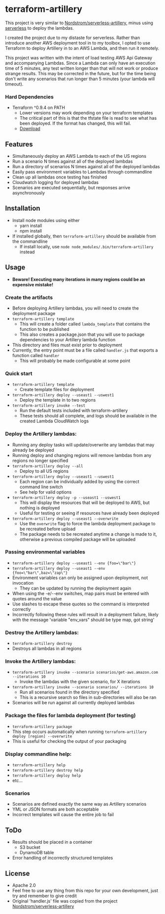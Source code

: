 # terraform-artillery

This project is very similar to [Nordstrom/serverless-artillery](https://github.com/Nordstrom/serverless-artillery), minus using [serverless](https://github.com/serverless/serverless) to deploy the lambdas. 

I created the project due to my distaste for serverless. Rather than introduce another AWS deployment tool in to my toolbox, I opted to use Terraform to deploy Artillery in to an AWS Lambda, and then run it remotely.

This project was written with the intent of load testing AWS Api Gateway and accompanying Lambdas. Since a Lambda can only have an execution time of 5 minutes, any test written longer than that will not work or produce strange results. This may be corrected in the future, but for the time being don't write any scenarios that run longer than 5 minutes (your lambda will timeout).

### Hard Dependencies
- Terraform ^0.9.4 on PATH
  - Lower versions may work depending on your terraform templates
  - The critical part of this is that the tfstate file is read to see what has been deployed. If the format has changed, this will fail.
  - [Download](https://www.terraform.io/downloads.html)

## Features
- Simultaneously deploy an AWS Lambda to each of the US regions
- Run a scenario N times against all of the deployed lambdas
- Run a directory of scenarios N times against all of the deployed lambdas
- Easily pass environment variables to Lambdas through commandline
- Clean up all lambdas once testing has finished
- Cloudwatch logging for deployed lambdas
- Scenarios are executed sequentially, but responses arrive asynchronously

## Installation
- Install node modules using either
  - yarn install
  - npm install
- If installed globally, then `terraform-artillery` should be available from the commandline
  - If install locally, use `node node_modules/.bin/terraform-artillery` instead

## Usage
- **Beware! Executing many iterations in many regions could be an expensive mistake!**

### Create the artifacts
- Before deploying Artillery lambdas, you will need to create the deployment package
- `terraform-artillery template`
  - This will create a folder called `lambda_template` that contains the function to be published
  - This also creates a package.json that you will use to package dependencies to your Artillery lambda function
- This directory and files must exist prior to deployment
- Currently, the entry point must be a file called `handler.js` that exports a function called `handler`
  - This will probably be made configurable at some point

### Quick start
- `terraform-artillery template`
  - Create template files for deployment
- `terraform-artillery deploy --useast1 --uswest1`
  - Deploy the template in to two regions
- `terraform-artillery invoke --test`
  - Run the default tests included with terraform-artillery
  - These tests should all complete, and logs should be available in the created Lambda CloudWatch logs

### Deploy the Artillery lambdas:
- Running any deploy tasks will update/overwrite any lambdas that may already be deployed
- Running deploy and changing regions will remove lambdas from any regions no longer specified
- `terraform-artillery deploy --all`
  - Deploy to all US regions
- `terraform-artillery deploy --useast1 --uswest1`
  - Each region can be individually added by using the correct command line switch
  - See help for valid options
- `terraform-artillery deploy -p --useast1 --uswest1`
  - This will display the resources that will be deployed to AWS, but nothing is deployed
  - Useful for testing or seeing if resources have already been deployed
- `terraform-artillery deploy --useast1 --overwrite`
  - Use the `overwrite` flag to force the lambda deployment package to be recreated before upload
  - The package needs to be recreated anytime a change is made to it, otherwise a previous compiled package will be uploaded

### Passing environmental variables
- `terraform-artillery deploy --useast1 --env {foo=\"bar\"}`
- `terraform-artillery deploy --useast1 --env {foo=\"bar\",baz=\"zap\"}`
- Environment variables can only be assigned upon deployment, not invocation
  - They can be updated by running the deployment again
- When using the -e/--env switches, map pairs must be entered with quotes around the value
- Use slashes to escape these quotes so the command is interpreted correctly
- Incorrectly following these rules will result in a deployment failure, likely with the message 'variable "env_vars" should be type map, got string'

### Destroy the Artillery lambdas:
- `terraform-artillery destroy`
- Destroys all lambdas in all regions

### Invoke the Artillery lambdas:
- `terraform-artillery invoke --scenario scenarios/get-aws.amazon.com --iterations 10`
  - Invoke the lambdas with the given scenario, for X iterations
- `terraform-artillery invoke --scenario scenarios/ --iterations 10`
  - Run all scenarios found in the directory specified
  - This is a recursive search so files in sub-directories will also be ran
- Scenarios will be run against all currently deployed lambdas

### Package the files for lambda deployment (for testing)
- `terraform-artillery package`
- This step occurs automatically when running `terraform-artillery deploy [region] --overwrite`
- This is useful for checking the output of your packaging

### Display commandline help:
- `terraform-artillery help`
- `terraform-artillery destroy help`
- `terraform-artillery deploy help`
- etc...

### Scenarios
- Scenarios are defined exactly the same way as Artillery scenarios
- YML or JSON formats are both acceptable
- Incorrect templates will cause the entire job to fail

## ToDo
- Results should be placed in a container
  - S3 bucket
  - DynamoDB table
- Error handling of incorrectly structured templates

## License
- Apache 2.0
- Feel free to use any thing from this repo for your own development, just try and remember to give credit
- Original 'handler.js' file was copied from the project [Nordstrom/serverless-artillery](https://github.com/Nordstrom/serverless-artillery)
